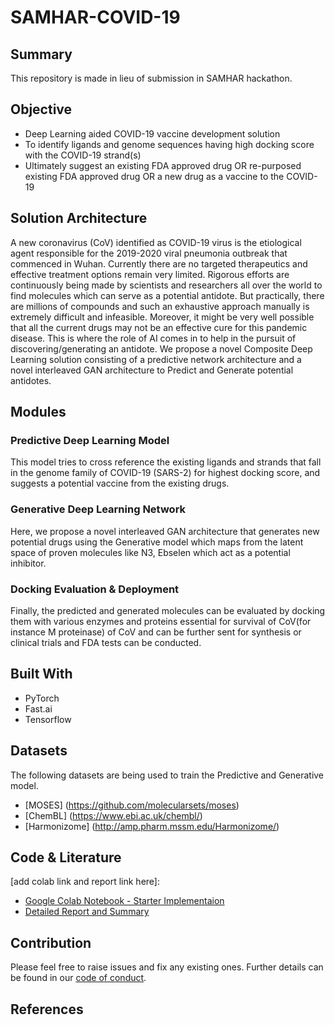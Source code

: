 # SAMHAR-COVID-19

## Summary

This repository is made in lieu of submission in SAMHAR hackathon. 

## Objective

* Deep Learning aided COVID-19 vaccine development solution
* To identify ligands and genome sequences having high docking score with the COVID-19 strand(s)
* Ultimately suggest an existing FDA approved drug OR re-purposed existing FDA approved drug OR a new drug as a vaccine to the COVID-19

## Solution Architecture

A new coronavirus (CoV) identified as COVID-19 virus is the etiological agent responsible for the 2019-2020 viral pneumonia outbreak that commenced in Wuhan. Currently there are no targeted therapeutics and effective treatment options remain
very limited. Rigorous efforts are continuously being made by scientists and researchers all over the world to find molecules which can serve as a potential antidote. But practically, there are millions of compounds and such an exhaustive approach manually is extremely difficult and infeasible. Moreover, it might be very well possible that all the current drugs may not be an effective cure for this pandemic disease. This is where the role of AI comes in to help in the pursuit of discovering/generating an antidote. We propose a novel Composite Deep Learning solution consisting of a predictive network architecture and a novel interleaved GAN architecture to Predict and Generate potential antidotes.

## Modules

### Predictive Deep Learning Model

This model tries to cross reference the existing ligands and strands that fall in the genome family of COVID-19 (SARS-2) for highest docking score, and suggests a potential vaccine from the existing drugs.

### Generative Deep Learning Network

Here, we propose a novel interleaved GAN architecture that generates new potential drugs using the Generative model which maps from the latent space of proven molecules like N3, Ebselen which act as a potential inhibitor.

### Docking Evaluation & Deployment

Finally, the predicted and generated molecules can be evaluated by docking them with various enzymes and proteins essential for survival of CoV(for instance M proteinase) of CoV and can be further sent for synthesis or clinical trials and FDA tests can be conducted.

## Built With

* PyTorch
* Fast.ai
* Tensorflow

## Datasets

The following datasets are being used to train the Predictive and Generative model.

* [MOSES] (https://github.com/molecularsets/moses)
* [ChemBL] (https://www.ebi.ac.uk/chembl/)
* [Harmonizome] (http://amp.pharm.mssm.edu/Harmonizome/)

## Code & Literature
[add colab link and report link here]:

* [Google Colab Notebook - Starter Implementaion]()
* [Detailed Report and Summary]()

## Contribution

Please feel free to raise issues and fix any existing ones. Further details can be found in our [code of conduct](https://github.com/Chintan2108/Text-Classification-and-Context-Mining-for-Document-Summarization/blob/master/CODE_OF_CONDUCT.md).

## References
